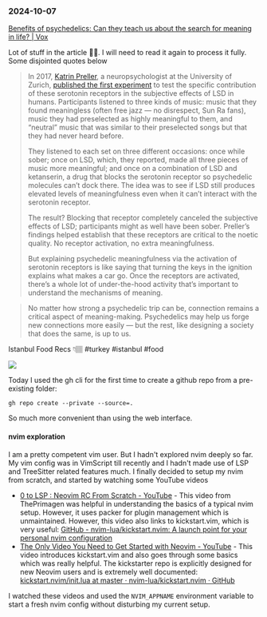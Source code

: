 ### 2024-10-07

[Benefits of psychedelics: Can they teach us about the search for meaning in life? | Vox](https://www.vox.com/future-perfect/23972716/psychedelics-meaning-science-psychedelic-mushrooms-ketamine-psilocybin-mysticism?ueid=7aaabf0d71933f976c55b0f4b1bd9f88)

Lot of stuff in the article ☝🏽. I will need to read it again to process it fully. Some disjointed quotes below

> In 2017, [Katrin Preller](https://www.uzh.ch/cmsssl/dppp/en/cfpr/researchgroups/external-research-groups/pharmaco-neuroimaging-and-cognitive-emotional-processing/team/preller.html), a neuropsychologist at the University of Zurich, [published the first experiment](https://www.cell.com/current-biology/fulltext/S0960-9822(16)31510-X?_returnURL=https%3A%2F%2Flinkinghub.elsevier.com%2Fretrieve%2Fpii%2FS096098221631510X%3Fshowall%3Dtrue) to test the specific contribution of these serotonin receptors in the subjective effects of LSD in humans. Participants listened to three kinds of music: music that they found meaningless (often free jazz — no disrespect, Sun Ra fans), music they had preselected as highly meaningful to them, and “neutral” music that was similar to their preselected songs but that they had never heard before.
> 
> They listened to each set on three different occasions: once while sober; once on LSD, which, they reported, made all three pieces of music more meaningful; and once on a combination of LSD and ketanserin, a drug that blocks the serotonin receptor so psychedelic molecules can’t dock there. The idea was to see if LSD still produces elevated levels of meaningfulness even when it can’t interact with the serotonin receptor.
> 
> The result? Blocking that receptor completely canceled the subjective effects of LSD; participants might as well have been sober. Preller’s findings helped establish that these receptors are critical to the noetic quality. No receptor activation, no extra meaningfulness.
> 
> But explaining psychedelic meaningfulness via the activation of serotonin receptors is like saying that turning the keys in the ignition explains what makes a car go. Once the receptors are activated, there’s a whole lot of under-the-hood activity that’s important to understand the mechanisms of meaning.

> No matter how strong a psychedelic trip can be, connection remains a critical aspect of meaning-making. Psychedelics may help us forge new connections more easily — but the rest, like designing a society that does the same, is up to us.

Istanbul Food Recs 👇🏽 #turkey #istanbul #food 

![](https://x.com/shirinmehrotra/status/1843196848716357918)

Today I used the gh cli for the first time to create a github repo from a pre-existing folder:

```
gh repo create --private --source=.
```

So much more convenient than using the web interface.

#### nvim exploration
I am a pretty competent vim user. But I hadn't explored nvim deeply so far. My vim config was in VimScript till recently and I hadn't made use of LSP and TreeSitter related features much. I finally decided to setup my nvim from scratch, and started by watching some YouTube videos

- [0 to LSP : Neovim RC From Scratch - YouTube](https://www.youtube.com/watch?v=w7i4amO_zaE) - This video from ThePrimagen was helpful in understanding the basics of a typical nvim setup. However, it uses packer for plugin management which is unmaintained. However, this video also links to kickstart.vim, which is very useful: [GitHub - nvim-lua/kickstart.nvim: A launch point for your personal nvim configuration](https://github.com/nvim-lua/kickstart.nvim)
- [The Only Video You Need to Get Started with Neovim - YouTube](https://www.youtube.com/watch?v=m8C0Cq9Uv9o) - This video introduces kickstart.vim and also goes through some basics which was really helpful. The kickstarter repo is explicitly designed for new Neovim users and is extremely well documented: [kickstart.nvim/init.lua at master · nvim-lua/kickstart.nvim · GitHub](https://github.com/nvim-lua/kickstart.nvim/blob/master/init.lua)

I watched these videos and used the `NVIM_APPNAME` environment variable to start a fresh nvim config without disturbing my current setup.